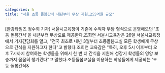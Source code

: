 ```yaml
---
categories: h
title: "서울 초등 돌봄간식 내년부터 무상 지원…255억원 규모"
---
```

[한강타임즈 정수희 기자] 서울시교육청이 기존에 수익자 부담 형식으로 운영해오던 &#39;초등 돌봄간식&#39;을 내년부터 무상으로 제공한다.조희연 서울시교육감은 26일 서울시교육청에서 기자간담회를 열고, "전국 최초로 내년 3월부터 초등돌봄교실 모든 학생에게 무상으로 간식을 지원하고자 한다"고 밝혔다.조희연 교육감은 "특히, 오후 5시 이후부터 오후 7시까지 참여하는 학생들을 위해서 한 번 더 간식을 지원해 성장기 학생들의 영양 보충까지 꼼꼼히 챙기겠다"고 말했다.초등돌봄교실을 이용하는 학생들에게 제공되는 &#39;초등 돌봄간식&